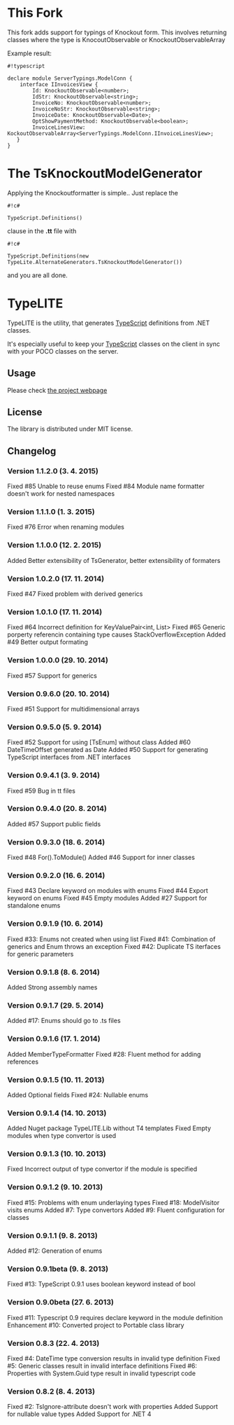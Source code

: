# This Fork
This fork adds support for typings of Knockout form.
This involves returning classes where the type is KnocoutObservable<T> or KnockoutObservableArray<T>

Example result:


```
#!typescript

declare module ServerTypings.ModelConn {
	interface IInvoicesView {
		Id: KnockoutObservable<number>;
		IdStr: KnockoutObservable<string>;
		InvoiceNo: KnockoutObservable<number>;
		InvoiceNoStr: KnockoutObservable<string>;
		InvoiceDate: KnockoutObservable<Date>;
		OptShowPaymentMethod: KnockoutObservable<boolean>;
		InvoiceLinesView: KockoutObservableArray<ServerTypings.ModelConn.IInvoiceLinesView>;
   }
}
```
# The TsKnockoutModelGenerator
Applying the Knockoutformatter is simple..
Just replace the 
```
#!c#

TypeScript.Definitions()
```
 clause in the **.tt** file with
```
#!c#

TypeScript.Definitions(new TypeLite.AlternateGenerators.TsKnockoutModelGenerator()) 
```

and you are all done.


# TypeLITE

TypeLITE is the utility, that generates [TypeScript](http://www.typescriptlang.org/) definitions from .NET classes. 

It's especially useful to keep your [TypeScript](http://www.typescriptlang.org/) classes on the client in sync with your POCO classes on the server.

## Usage

Please check [the project webpage](http://type.litesolutions.net/)

## License

The library is distributed under MIT license.

## Changelog

### Version 1.1.2.0		(3. 4. 2015)
Fixed		#85 Unable to reuse enums
Fixed       #84 Module name formatter doesn't work for nested namespaces

### Version 1.1.1.0		(1. 3. 2015)
Fixed		#76 Error when renaming modules

### Version 1.1.0.0		(12. 2. 2015)
Added		Better extensibility of TsGenerator, better extensibility of formaters

### Version 1.0.2.0		(17. 11. 2014)
Fixed		#47 Fixed problem with derived generics

### Version 1.0.1.0		(17. 11. 2014)
Fixed		#64 Incorrect definition for KeyValuePair<int, List<string>>
Fixed		#65 Generic porperty referencin containing type causes StackOverflowException
Added		#49 Better output formating


### Version 1.0.0.0		(29. 10. 2014)
Fixed		#57 Support for generics

### Version 0.9.6.0		(20. 10. 2014)
Fixed		#51 Support for multidimensional arrays

### Version 0.9.5.0		(5. 9. 2014)
Fixed		#52 Support for using [TsEnum] without class
Added		#60 DateTimeOffset generated as Date
Added		#50 Support for generating TypeScript interfaces from .NET interfaces

### Version 0.9.4.1		(3. 9. 2014)
Fixed		#59 Bug in tt files

### Version 0.9.4.0		(20. 8. 2014)
Added		#57 Support public fields

### Version 0.9.3.0		(18. 6. 2014)
Fixed		#48 For<Enum>().ToModule()
Added		#46 Support for inner classes

### Version 0.9.2.0		(16. 6. 2014)
Fixed		#43 Declare keyword on modules with enums
Fixed		#44 Export keyword on enums
Fixed		#45 Empty modules
Added		#27 Support for standalone enums

### Version 0.9.1.9		(10. 6. 2014)
Fixed		#33: Enums not created when using list
Fixed		#41: Combination of generics <T> and Enum throws an exception
Fixed		#42: Duplicate TS iterfaces for generic parameters

### Version 0.9.1.8		(8. 6. 2014)
Added		Strong assembly names

### Version 0.9.1.7		(29. 5. 2014)
Added		#17: Enums should go to .ts files

### Version 0.9.1.6		(17. 1. 2014)
Added		MemberTypeFormatter
Fixed		#28: Fluent method for adding references

### Version 0.9.1.5		(10. 11. 2013)
Added		Optional fields
Fixed		#24: Nullable enums

### Version 0.9.1.4		(14. 10. 2013)
Added		Nuget package TypeLITE.Lib without T4 templates
Fixed		Empty modules when type convertor is used

### Version 0.9.1.3		(10. 10. 2013)
Fixed		Incorrect output of type convertor if the module is specified

### Version 0.9.1.2		(9. 10. 2013)
Fixed		#15: Problems with enum underlaying types
Fixed		#18: ModelVisitor visits enums
Added		#7:  Type convertors
Added		#9:  Fluent configuration for classes

### Version 0.9.1.1		(9. 8. 2013)
Added		#12: Generation of enums

### Version 0.9.1beta      	(9. 8. 2013)
Fixed		#13: TypeScript 0.9.1 uses boolean keyword instead of bool

### Version 0.9.0beta	(27. 6. 2013)
Fixed		#11: Typescript 0.9 requires declare keyword in the module definition
Enhancement	#10: Converted project to Portable class library

### Version 0.8.3		(22. 4. 2013)
Fixed		#4: DateTime type conversion results in invalid type definition
Fixed		#5: Generic classes result in invalid interface definitions
Fixed		#6: Properties with System.Guid type result in invalid typescript code	 

### Version 0.8.2		(8. 4. 2013)
Fixed		#2: TsIgnore-attribute doesn't work with properties
Added		Support for nullable value types
Added		Support for .NET 4